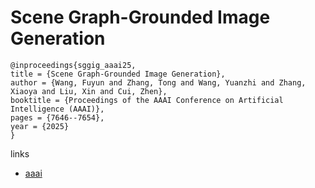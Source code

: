 # Scene Graph-Grounded Image Generation

```
@inproceedings{sggig_aaai25,
title = {Scene Graph-Grounded Image Generation},
author = {Wang, Fuyun and Zhang, Tong and Wang, Yuanzhi and Zhang, Xiaoya and Liu, Xin and Cui, Zhen},
booktitle = {Proceedings of the AAAI Conference on Artificial Intelligence (AAAI)},
pages = {7646--7654},
year = {2025}
}
```

links
- [aaai](https://ojs.aaai.org/index.php/AAAI/article/view/32823)

